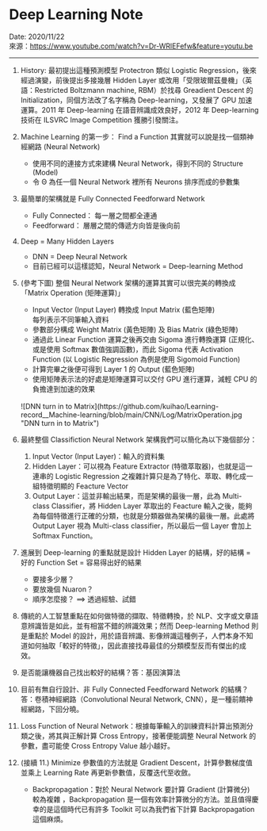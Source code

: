 Deep Learning Note
===
Date: 2020/11/22<br>
來源：https://www.youtube.com/watch?v=Dr-WRlEFefw&feature=youtu.be

---
1. History: 最初提出這種預測模型 Protectron 類似 Logistic Regression，後來經過演變，前後提出多接幾層 Hidden Layer 或改用「受限玻爾茲曼機」（英語：Restricted Boltzmann machine, RBM）於找尋 Greadient Descent 的 Initialization，同個方法改了名字稱為 Deep-learning，又發展了 GPU 加速運算。2011 年 Deep-learning 在語音辨識成效良好，2012 年 Deep-learning 技術在 ILSVRC Image Competition 獲勝引發關注。

2. Machine Learning 的第一步： Find a Function 其實就可以說是找一個類神經網路 (Neural Network)
    * 使用不同的連接方式來建構 Neural Network，得到不同的 Structure (Model)
    * 令 Θ 為任一個 Neural Network 裡所有 Neurons 排序而成的參數集 

3. 最簡單的架構就是 Fully Connected Feedforward Network
    * Fully Connected： 每一層之間都全連通
    * Feedforward： 層層之間的傳遞方向皆是後向前

4. Deep = Many Hidden Layers
    * DNN = Deep Neural Network
    * 目前已經可以這樣認知，Neural Network = Deep-learning Method

5. (參考下圖) 整個 Neural Network 架構的運算其實可以很完美的轉換成「Matrix Operation (矩陣運算)」
    * Input Vector (Input Layer) 轉換成 Input Matrix (藍色矩陣)<br>
      每列表示不同筆輸入資料
    * 參數部分構成 Weight Matrix (黃色矩陣) 及 Bias Matrix (綠色矩陣)
    * 通過此 Linear Function 運算之後再交由 Sigoma 進行轉換運算 (正規化、或是使用 Softmax 數值強調函數)，而此 Sigoma 代表 Activation Function (以 Logistic Regression 為例是使用 Sigomoid Function)
    * 計算完畢之後便可得到 Layer 1 的 Output (藍色矩陣)
    * 使用矩陣表示法的好處是矩陣運算可以交付 GPU 進行運算，減輕 CPU 的負擔達到加速的效果
    <br>
    ![DNN turn in to Matrix](https://github.com/kuihao/Learning-record__Machine-learning/blob/main/CNN/Log/MatrixOperation.jpg "DNN turn in to Matrix")
    

6. 最終整個 Classifiction Neural Network 架構我們可以簡化為以下幾個部分：
    1. Input Vector (Input Layer)：輸入的資料集
    2. Hidden Layer：可以視為 Feature Extractor (特徵萃取器)，也就是這一連串的 Logistic Regression 之複雜計算只是為了特化、萃取、轉化成一組特徵明顯的 Feacture Vector
    3. Output Layer：這並非輸出結果，而是架構的最後一層，此為 Multi-class Classifier，將 Hidden Layer 萃取出的 Feacture 輸入之後，能夠為每個特徵進行正確的分類，也就是分類器做為架構的最後一層。此處將 Output Layer 視為 Multi-class classifier，所以最后一個 Layer 會加上 Softmax Function。

7. 進展到 Deep-learning 的重點就是設計 Hidden Layer 的結構，好的結構 = 好的 Function Set = 容易得出好的結果
    * 要接多少層？
    * 要放幾個 Nuaron？
    * 順序怎麼接？
    ==> 透過經驗、試錯

8. 傳統的人工智慧重點在如何做特徵的擷取、特徵轉換，於 NLP、文字或文章語意辨識皆是如此，並有相當不錯的辨識效果；然而 Deep-learning Method 則是重點於 Model 的設計，用於語音辨識、影像辨識這種例子，人們本身不知道如何抽取「較好的特徵」，因此直接找尋最佳的分類模型反而有傑出的成效。

9. 是否能讓機器自己找出較好的結構？答：基因演算法

10. 目前有無自行設計、非 Fully Connected Feedforward Network 的結構？答：卷積神經網路（Convolutional Neural Network, CNN），是一種前饋神經網路，下回分曉。

11. Loss Function of Neural Network：根據每筆輸入的訓練資料計算出預測分類之後，將其與正解計算 Cross Entropy，接著便能調整 Neural Network 的參數，盡可能使 Cross Entropy Value 越小越好。

12. (接續 11.) Minimize 參數值的方法就是 Gradient Descent，計算參數梯度值並乘上 Learning Rate 再更新參數值，反覆迭代至收斂。
    * Backpropagation：對於 Neural Network 要計算 Gradient (計算微分) 較為複雜  ，Backpropagation 是一個有效率計算微分的方法。並且值得慶幸的是這個時代已有許多 Toolkit 可以為我們省下計算 Backpropagation 這個麻煩。